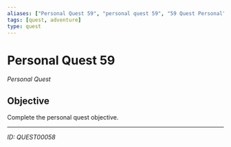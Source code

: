 ```yaml
---
aliases: ["Personal Quest 59", "personal quest 59", "59 Quest Personal"]
tags: [quest, adventure]
type: quest
---
```


# Personal Quest 59

*Personal Quest*

## Objective
Complete the personal quest objective.

---
*ID: QUEST00058*